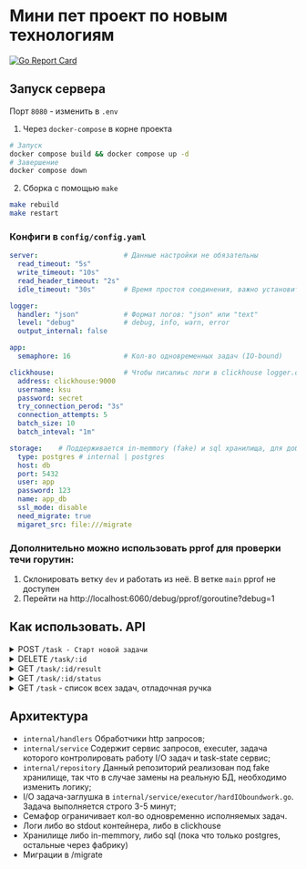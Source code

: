 # Мини пет проект по новым технологиям
[![Go Report Card](https://goreportcard.com/badge/github.com/eragon-mdi/ksu)](https://goreportcard.com/report/github.com/eragon-mdi/ksu)

## Запуск сервера
Порт `8080` - изменить в `.env`

1. Через `docker-compose` в корне проекта
```bash
# Запуск
docker compose build && docker compose up -d
# Завершение
docker compose down
```
2. Сборка с помощью `make`
```bash
make rebuild
make restart
```

### Конфиги в `config/config.yaml` 
```yaml
server:                     # Данные настройки не обязательны
  read_timeout: "5s"
  write_timeout: "10s"
  read_header_timeout: "2s"
  idle_timeout: "30s"       # Время простоя соединения, важно установить любое значение, иначе потекут горутины

logger:
  handler: "json"           # Формат логов: "json" или "text"
  level: "debug"            # debug, info, warn, error
  output_internal: false

app:
  semaphore: 16             # Кол-во одновременных задач (IO-bound)

clickhouse:                 # Чтобы писалиьс логи в clickhouse logger.output_internal = false
  address: clickhouse:9000
  username: ksu
  password: secret
  try_connection_perod: "3s"
  connection_attempts: 5
  batch_size: 10
  batch_inteval: "1m"

storage:    # Поддерживается in-memmory (fake) и sql хранилища, для добавления помимо postgres, добавить в фабрику storage
  type: postgres # internal | postgres
  host: db
  port: 5432
  user: app
  password: 123
  name: app_db
  ssl_mode: disable
  need_migrate: true
  migaret_src: file:///migrate
```

### Дополнительно можно использовать pprof для проверки течи горутин:
1. Склонировать ветку `dev` и работать из неё. В ветке `main` pprof не доступен
2. Перейти на http://localhost:6060/debug/pprof/goroutine?debug=1

## Как использовать. API
<details>
<summary>POST <code>/task - Старт новой задачи</code></summary>

```json
{
    "id": "607b6a8c-ca0e-4d2a-b48b-1f7dd8926e00",
    "created_at": "2025-06-23T09:21:18.261801666Z",
    "duration": 0
}
```
</details>

<details>
<summary>DELETE <code>/task/:id</code></summary>
Отмена задачи

```http
HTTP/1.1 204 No Content
```
</details>

<details>
<summary>GET <code>/task/:id/result</code></summary>
Получение результата задачи

```json
{
    "result": "io work result = 0"
}
```
Или если задача на этапе выполнения
```json
{
    "problem": "task running or failed, no result, check status"
}
```
</details>

<details>
<summary>GET <code>/task/:id/status</code></summary>
Получение статуса задачи. Всего 4 статуса:
<ul>
    <li> created, but waiting to start; </li>
    <li> in process; </li>
    <li> completed; </li>
    <li> failed by io bound. </li>
</ul>

```json
{
    "status": "in process",
    "created_at": "2025-06-23T09:21:18.261801666Z",
    "duration": 6
}
```
> duration - динамическое время в секундах
</details>

<details>
<summary>GET <code>/task</code> - список всех задач, отладочная ручка</summary>
Получение списка всех задач. По ТЗ не было, добавил для комфортной проверки работы сервиса
Возвращает массив задач

```json
[
    {
        "id": "13638b53-7021-4302-ae02-e89950ca44ae",
        "result": "io work result = 7",
        "status": "completed",
        "created_at": "2025-06-23T09:04:24.066769747Z",
        "duration": 201
    },
    {
        "id": "94989b6b-2013-49bf-919b-5c9564062eea",
        "result": null,
        "status": "failed by io bound",
        "created_at": "2025-06-23T09:04:30.121856784Z",
        "duration": 289
    },
	{
        ...
    }
]
```
</details>

## Архитектура
- `internal/handlers` Обработчики http запросов;
- `internal/service` Содержит сервис запросов, executer, задача которого контролировать работу I/O задач и task-state сервис;
- `internal/repository` Данный репозиторий реализован под fake хранилище, так что в случае замены на реальную БД, необходимо изменить логику;
- I/O задача-заглушка в `internal/service/executor/hardIOboundwork.go`. Задача выполняется строго 3-5 минут;
- Семафор ограничивает кол-во одновременно исполняемых задач.
- Логи либо во stdout контейнера, либо в clickhouse
- Хранилище либо in-memmory, либо sql (пока что только postgres, остальные через фабрику)
- Миграции в /migrate
